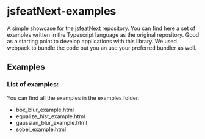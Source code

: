 # jsfeatNext-examples

A simple showcase for the [jsfeatNext](https://github.com/webarkit/jsfeatNext) repository. You can find here a set of examples written in the Typescript language as the original repository. Good as a starting point to develop applications with this library. We used webpack to bundle the code but you an use your preferred bundler as well.

## Examples
### List of examples:
You can find all the examples in the examples folder.

- box_blur_example.html
- equalize_hist_example.html
- gaussian_blur_example.html
- sobel_example.html
